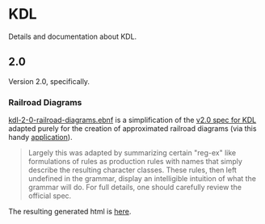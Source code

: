 # KDL

Details and documentation about KDL.

## 2.0

Version 2.0, specifically.

### Railroad Diagrams

[kdl-2-0-railroad-diagrams.ebnf](kdl/2.0/kdl-2.0-railroad-diagrams.ebnf) is a simplification of the [v2.0 spec for KDL](https://github.com/kdl-org/kdl/blob/main/SPEC.md) adapted purely for the creation of approximated railroad diagrams (via this handy [application](https://www.bottlecaps.de/rr/ui)).

> Largely this was adapted by summarizing certain "reg-ex" like formulations of rules as production rules with names that simply describe the resulting character classes. These rules, then left undefined in the grammar, display an intelligible intuition of what the grammar will do. For full details, one should carefully review the official spec.

The resulting generated html is [here](kdl/2.0/README.md).
